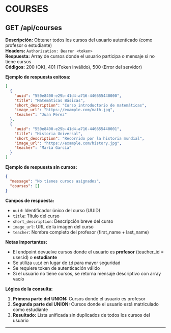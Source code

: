 # COURSES

## GET /api/courses

**Descripción:** Obtener todos los cursos del usuario autenticado (como profesor o estudiante)  
**Headers:** `Authorization: Bearer <token>`  
**Respuesta:** Array de cursos donde el usuario participa o mensaje si no tiene cursos  
**Códigos:** 200 (OK), 401 (Token inválido), 500 (Error del servidor)

**Ejemplo de respuesta exitosa:**

```json
[
  {
    "uuid": "550e8400-e29b-41d4-a716-446655440000",
    "title": "Matemáticas Básicas",
    "short_description": "Curso introductorio de matemáticas",
    "image_url": "https://example.com/math.jpg",
    "teacher": "Juan Pérez"
  },
  {
    "uuid": "550e8400-e29b-41d4-a716-446655440001",
    "title": "Historia Universal",
    "short_description": "Recorrido por la historia mundial",
    "image_url": "https://example.com/history.jpg",
    "teacher": "María García"
  }
]
```

**Ejemplo de respuesta sin cursos:**

```json
{
  "message": "No tienes cursos asignados",
  "courses": []
}
```

**Campos de respuesta:**

- `uuid`: Identificador único del curso (UUID)
- `title`: Título del curso
- `short_description`: Descripción breve del curso
- `image_url`: URL de la imagen del curso
- `teacher`: Nombre completo del profesor (first_name + last_name)

**Notas importantes:**

- El endpoint devuelve cursos donde el usuario es **profesor** (teacher_id = user.id) o **estudiante**
- Se utiliza `uuid` en lugar de `id` para mayor seguridad
- Se requiere token de autenticación válido
- Si el usuario no tiene cursos, se retorna mensaje descriptivo con array vacío

**Lógica de la consulta:**

1. **Primera parte del UNION:** Cursos donde el usuario es profesor
2. **Segunda parte del UNION:** Cursos donde el usuario está matriculado como estudiante
3. **Resultado:** Lista unificada sin duplicados de todos los cursos del usuario

---
